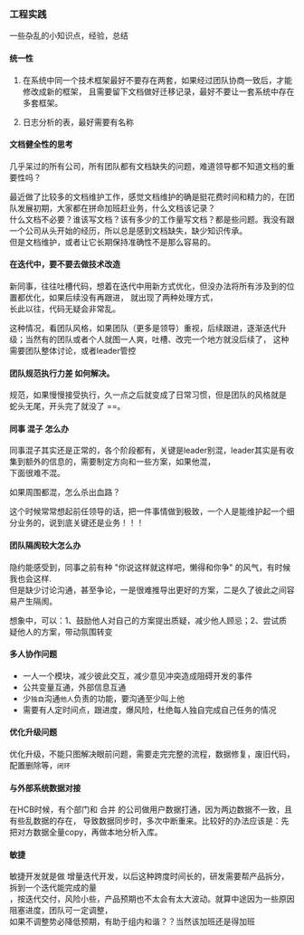 ### 工程实践
一些杂乱的小知识点，经验，总结
#### 统一性

1. 在系统中同一个技术框架最好不要存在两套，如果经过团队协商一致后，才能修改成新的框架，
且需要留下文档做好迁移记录，最好不要让一套系统中存在多套框架。

2. 日志分析的表，最好需要有名称

#### 文档健全性的思考
几乎呆过的所有公司，所有团队都有文档缺失的问题，难道领导都不知道文档的重要性吗？

最近做了比较多的文档维护工作，感觉文档维护的确是挺花费时间和精力的，在团队发展初期，大家都在拼命加班赶业务，什么文档该记录？  
什么文档不必要？谁该写文档？该有多少的工作量写文档？都是些问题。我没有跟一个公司从头开始的经历，所以总是感到文档缺失，缺少知识传承。  
但是文档维护，或者让它长期保持准确性不是那么容易的。


#### 在迭代中，要不要去做技术改造
新同事，往往吐槽代码，想着在迭代中用新方式优化，但没办法将所有涉及到的位置都优化，如果后续没有再跟进， 就出现了两种处理方式，  
长此以往，代码无疑会非常乱。

这种情况，看团队风格，如果团队（更多是领导）重视，后续跟进，逐渐迭代升级；当然有的团队或者个人就图一人爽，吐槽、改完一个地方就没后续了，
这种需要团队整体讨论，或者leader管控



#### 团队规范执行力差 如何解决。
规范，如果慢慢接受执行，久一点之后就变成了日常习惯，但是团队的风格就是 蛇头无尾，开头完了就没了 ==。


#### 同事 混子 怎么办
同事混子其实还是正常的，各个阶段都有，关键是leader别混，leader其实是有收集到额外的信息的，需要制定方向和一些方案，如果他混，  
下面很难不混。

如果周围都混，怎么杀出血路？

这个时候常常想起前任领导的话，把一件事情做到极致，一个人是能维护起一个细分业务的，说到底关键还是业务！！！

#### 团队隔阂较大怎么办
隐约能感受到，同事之前有种 "你说这样就这样吧，懒得和你争" 的风气，有时候我也会这样.  
但是缺少讨论沟通，甚至争论，一是很难推导出更好的方案，二是久了彼此之间容易产生隔阂。

想象中，可以：1、鼓励他人对自己的方案提出质疑，减少他人顾忌；2、尝试质疑他人的方案，带动氛围转变


#### 多人协作问题
- 一人一个模块，减少彼此交互，减少意见冲突造成阻碍开发的事件
- 公共变量互通，外部信息互通
- 少``独自``沟通``他人``负责的功能，要沟通至少叫上他
- 需要有人定时间点，跟进度，爆风险，杜绝每人独自完成自己任务的情况


#### 优化升级问题
优化升级，不能只图解决眼前问题，需要走完完整的流程，数据修复，废旧代码，配置删除等，``闭环``

#### 与外部系统数据对接
在HCB时候，有个部门和 合并 的公司做用户数据打通，因为两边数据不一致，且有些乱数据的存在，
导致数据同步时，多次中断重来。比较好的办法应该是：先把对方数据全量copy，再做本地分析入库。

#### 敏捷
敏捷开发就是做 增量迭代开发，以后这种跨度时间长的，研发需要帮产品拆分，拆到一个迭代能完成的量  
，按迭代交付，风险小些，产品预期也不太会有太大波动。就算中途因为一些原因阻塞进度，团队可一定调整，  
如果不调整势必降低预期，有助于组内和谐？？当然该加班还是得加班
